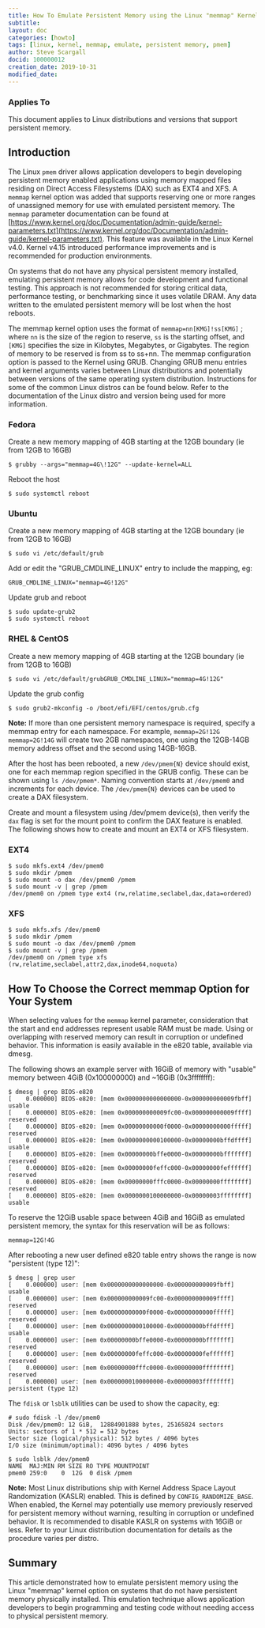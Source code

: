 ```yaml
---
title: How To Emulate Persistent Memory using the Linux "memmap" Kernel Option
subtitle: 
layout: doc
categories: [howto]
tags: [linux, kernel, memmap, emulate, persistent memory, pmem]
author: Steve Scargall
docid: 100000012
creation_date: 2019-10-31
modified_date: 
---
```


### Applies To

This document applies to Linux distributions and versions that support persistent memory.

## Introduction

The Linux `pmem` driver allows application developers to begin developing persistent memory enabled applications using memory mapped files residing on Direct Access Filesystems (DAX) such as EXT4 and XFS.  A `memmap` kernel option was added that supports reserving one or more ranges of unassigned memory for use with emulated persistent memory.   The `memmap` parameter documentation can be found at [https://www.kernel.org/doc/Documentation/admin-guide/kernel-parameters.txt](https://www.kernel.org/doc/Documentation/admin-guide/kernel-parameters.txt).  This feature was available in the Linux Kernel v4.0.  Kernel v4.15 introduced performance improvements and is recommended for production environments.

On systems that do not have any physical persistent memory installed, emulating persistent memory allows for code development and functional testing.  This approach is not recommended for storing critical data, performance testing, or benchmarking since it uses volatile DRAM.  Any data written to the emulated persistent memory will be lost when the host reboots.

The memmap kernel option uses the format of `memmap=nn[KMG]!ss[KMG]` ; where `nn` is the size of the region to reserve, `ss` is the starting offset, and `[KMG]` specifies the size in Kilobytes, Megabytes, or Gigabytes.  The region of memory to be reserved is from ss to ss+nn.  The memmap configuration option is passed to the Kernel using GRUB.   Changing GRUB menu entries and kernel arguments varies between Linux distributions and potentially between versions of the same operating system distribution.  Instructions for some of the common Linux distros can be found below.  Refer to the documentation of the Linux distro and version being used for more information.

### Fedora

Create a new memory mapping of 4GB starting at the 12GB boundary (ie from 12GB to 16GB)
```
$ grubby --args="memmap=4G\!12G" --update-kernel=ALL
```

Reboot the host
```
$ sudo systemctl reboot
```



### Ubuntu

Create a new memory mapping of 4GB starting at the 12GB boundary (ie from 12GB to 16GB)

```
$ sudo vi /etc/default/grub
```

Add or edit the "GRUB_CMDLINE_LINUX" entry to include the mapping, eg:
```
GRUB_CMDLINE_LINUX="memmap=4G!12G"
```

Update grub and reboot
```
$ sudo update-grub2
$ sudo systemctl reboot
```



### RHEL & CentOS

Create a new memory mapping of 4GB starting at the 12GB boundary (ie from 12GB to 16GB)

```
$ sudo vi /etc/default/grubGRUB_CMDLINE_LINUX="memmap=4G!12G"
```

Update the grub config 
```
$ sudo grub2-mkconfig -o /boot/efi/EFI/centos/grub.cfg
```

**Note:** If more than one persistent memory namespace is required, specify a memmap entry for each namespace.  For example, `memmap=2G!12G memmap=2G!14G` will create two 2GB namespaces, one using the 12GB-14GB memory address offset and the second using 14GB-16GB.

After the host has been rebooted, a new `/dev/pmem{N}` device should exist, one for each memmap region specified in the GRUB config.  These can be shown using `ls /dev/pmem*`. Naming convention starts at `/dev/pmem0` and increments for each device.  The `/dev/pmem{N}` devices can be used to create a DAX filesystem.

Create and mount a filesystem using /dev/pmem device(s), then verify the `dax` flag is set for the mount point to confirm the DAX feature is enabled.  The following shows how to create and mount an EXT4 or XFS filesystem.


### EXT4

```
$ sudo mkfs.ext4 /dev/pmem0
$ sudo mkdir /pmem
$ sudo mount -o dax /dev/pmem0 /pmem
$ sudo mount -v | grep /pmem
/dev/pmem0 on /pmem type ext4 (rw,relatime,seclabel,dax,data=ordered)
```

### XFS

```
$ sudo mkfs.xfs /dev/pmem0
$ sudo mkdir /pmem
$ sudo mount -o dax /dev/pmem0 /pmem
$ sudo mount -v | grep /pmem
/dev/pmem0 on /pmem type xfs (rw,relatime,seclabel,attr2,dax,inode64,noquota)
```



## How To Choose the Correct memmap Option for Your System

When selecting values for the `memmap` kernel parameter, consideration that the start and end addresses represent usable RAM must be made. Using or overlapping with reserved memory can result in corruption or undefined behavior. This information is easily available in the e820 table, available via dmesg.

The following shows an example server with 16GiB of memory with "usable" memory between 4GiB (0x100000000) and ~16GiB (0x3ffffffff):

```
$ dmesg | grep BIOS-e820
[    0.000000] BIOS-e820: [mem 0x0000000000000000-0x000000000009fbff] usable
[    0.000000] BIOS-e820: [mem 0x000000000009fc00-0x000000000009ffff] reserved
[    0.000000] BIOS-e820: [mem 0x00000000000f0000-0x00000000000fffff] reserved
[    0.000000] BIOS-e820: [mem 0x0000000000100000-0x00000000bffdffff] usable
[    0.000000] BIOS-e820: [mem 0x00000000bffe0000-0x00000000bfffffff] reserved
[    0.000000] BIOS-e820: [mem 0x00000000feffc000-0x00000000feffffff] reserved
[    0.000000] BIOS-e820: [mem 0x00000000fffc0000-0x00000000ffffffff] reserved
[    0.000000] BIOS-e820: [mem 0x0000000100000000-0x00000003ffffffff] usable
```

To reserve the 12GiB usable space between 4GiB and 16GiB as emulated persistent memory, the syntax for this reservation will be as follows:

```
memmap=12G!4G
```

After rebooting a new user defined e820 table entry shows the range is now "persistent (type 12)":

```
$ dmesg | grep user
[    0.000000] user: [mem 0x0000000000000000-0x000000000009fbff] usable
[    0.000000] user: [mem 0x000000000009fc00-0x000000000009ffff] reserved
[    0.000000] user: [mem 0x00000000000f0000-0x00000000000fffff] reserved
[    0.000000] user: [mem 0x0000000000100000-0x00000000bffdffff] usable
[    0.000000] user: [mem 0x00000000bffe0000-0x00000000bfffffff] reserved
[    0.000000] user: [mem 0x00000000feffc000-0x00000000feffffff] reserved
[    0.000000] user: [mem 0x00000000fffc0000-0x00000000ffffffff] reserved
[    0.000000] user: [mem 0x0000000100000000-0x00000003ffffffff] persistent (type 12)
```

The `fdisk` or `lsblk` utilities can be used to show the capacity, eg:

```
# sudo fdisk -l /dev/pmem0 
Disk /dev/pmem0: 12 GiB,  12884901888 bytes, 25165824 sectors
Units: sectors of 1 * 512 = 512 bytes
Sector size (logical/physical): 512 bytes / 4096 bytes
I/O size (minimum/optimal): 4096 bytes / 4096 bytes
```

```
$ sudo lsblk /dev/pmem0
NAME  MAJ:MIN RM SIZE RO TYPE MOUNTPOINT
pmem0 259:0    0  12G  0 disk /pmem
```

**Note:** Most Linux distributions ship with Kernel Address Space Layout Randomization (KASLR) enabled. This is defined by `CONFIG_RANDOMIZE_BASE`.  When enabled, the Kernel may potentially use memory previously reserved for persistent memory without warning, resulting in corruption or undefined behavior.  It is recommended to disable KASLR on systems with 16GiB or less.  Refer to your Linux distribution documentation for details as the procedure varies per distro.  



## Summary

This article demonstrated how to emulate persistent memory using the Linux "memmap" kernel option on systems that do not have persistent memory physically installed.  This emulation technique allows application developers to begin programming and testing code without needing access to physical persistent memory.